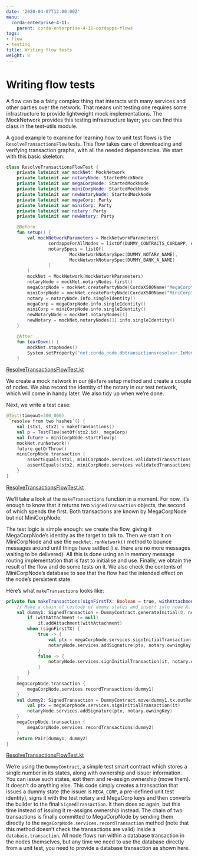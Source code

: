 ```yaml
---
date: '2020-04-07T12:00:00Z'
menu:
  corda-enterprise-4-11:
    parent: corda-enterprise-4-11-cordapps-flows
tags:
- flow
- testing
title: Writing flow tests
weight: 8
---
```


# Writing flow tests

A flow can be a fairly complex thing that interacts with many services and other parties over the network. That
means unit testing one requires some infrastructure to provide lightweight mock implementations. The MockNetwork
provides this testing infrastructure layer; you can find this class in the test-utils module.

A good example to examine for learning how to unit test flows is the `ResolveTransactionsFlow` tests. This
flow takes care of downloading and verifying transaction graphs, with all the needed dependencies. We start
with this basic skeleton:

```kotlin
class ResolveTransactionsFlowTest {
    private lateinit var mockNet: MockNetwork
    private lateinit var notaryNode: StartedMockNode
    private lateinit var megaCorpNode: StartedMockNode
    private lateinit var miniCorpNode: StartedMockNode
    private lateinit var newNotaryNode: StartedMockNode
    private lateinit var megaCorp: Party
    private lateinit var miniCorp: Party
    private lateinit var notary: Party
    private lateinit var newNotary: Party

    @Before
    fun setup() {
        val mockNetworkParameters = MockNetworkParameters(
                cordappsForAllNodes = listOf(DUMMY_CONTRACTS_CORDAPP, enclosedCordapp()),
                notarySpecs = listOf(
                        MockNetworkNotarySpec(DUMMY_NOTARY_NAME),
                        MockNetworkNotarySpec(DUMMY_BANK_A_NAME)
                )
        )
        mockNet = MockNetwork(mockNetworkParameters)
        notaryNode = mockNet.notaryNodes.first()
        megaCorpNode = mockNet.createPartyNode(CordaX500Name("MegaCorp", "London", "GB"))
        miniCorpNode = mockNet.createPartyNode(CordaX500Name("MiniCorp", "London", "GB"))
        notary = notaryNode.info.singleIdentity()
        megaCorp = megaCorpNode.info.singleIdentity()
        miniCorp = miniCorpNode.info.singleIdentity()
        newNotaryNode = mockNet.notaryNodes[1]
        newNotary = mockNet.notaryNodes[1].info.singleIdentity()
    }

    @After
    fun tearDown() {
        mockNet.stopNodes()
        System.setProperty("net.corda.node.dbtransactionsresolver.InMemoryResolutionLimit", "0")
    }

```

[ResolveTransactionsFlowTest.kt](https://github.com/corda/corda/blob/release/os/4.11/core-tests/src/test/kotlin/net/corda/coretests/internal/ResolveTransactionsFlowTest.kt)

We create a mock network in our `@Before` setup method and create a couple of nodes. We also record the identity
of the notary in our test network, which will come in handy later. We also tidy up when we’re done.

Next, we write a test case:

```kotlin
@Test(timeout=300_000)
 `resolve from two hashes`() {
    val (stx1, stx2) = makeTransactions()
    val p = TestFlow(setOf(stx2.id), megaCorp)
    val future = miniCorpNode.startFlow(p)
    mockNet.runNetwork()
    future.getOrThrow()
    miniCorpNode.transaction {
        assertEquals(stx1, miniCorpNode.services.validatedTransactions.getTransaction(stx1.id))
        assertEquals(stx2, miniCorpNode.services.validatedTransactions.getTransaction(stx2.id))
    }
}

```

[ResolveTransactionsFlowTest.kt](https://github.com/corda/corda/blob/release/os/4.11/core-tests/src/test/kotlin/net/corda/coretests/internal/ResolveTransactionsFlowTest.kt)

We’ll take a look at the `makeTransactions` function in a moment. For now, it’s enough to know that it returns two
`SignedTransaction` objects, the second of which spends the first. Both transactions are known by MegaCorpNode but
not MiniCorpNode.

The test logic is simple enough: we create the flow, giving it MegaCorpNode’s identity as the target to talk to.
Then we start it on MiniCorpNode and use the `mockNet.runNetwork()` method to bounce messages around until things have
settled (i.e. there are no more messages waiting to be delivered). All this is done using an in memory message
routing implementation that is fast to initialise and use. Finally, we obtain the result of the flow and do
some tests on it. We also check the contents of MiniCorpNode’s database to see that the flow had the intended effect
on the node’s persistent state.

Here’s what `makeTransactions` looks like:

```kotlin
private fun makeTransactions(signFirstTX: Boolean = true, withAttachment: SecureHash? = null): Pair<SignedTransaction, SignedTransaction> {
    // Make a chain of custody of dummy states and insert into node A.
    val dummy1: SignedTransaction = DummyContract.generateInitial(0, notary, megaCorp.ref(1)).let {
        if (withAttachment != null)
            it.addAttachment(withAttachment)
        when (signFirstTX) {
            true -> {
                val ptx = megaCorpNode.services.signInitialTransaction(it)
                notaryNode.services.addSignature(ptx, notary.owningKey)
            }
            false -> {
                notaryNode.services.signInitialTransaction(it, notary.owningKey)
            }
        }
    }
    megaCorpNode.transaction {
        megaCorpNode.services.recordTransactions(dummy1)
    }
    val dummy2: SignedTransaction = DummyContract.move(dummy1.tx.outRef(0), miniCorp).let {
        val ptx = megaCorpNode.services.signInitialTransaction(it)
        notaryNode.services.addSignature(ptx, notary.owningKey)
    }
    megaCorpNode.transaction {
        megaCorpNode.services.recordTransactions(dummy2)
    }
    return Pair(dummy1, dummy2)
}

```

[ResolveTransactionsFlowTest.kt](https://github.com/corda/corda/blob/release/os/4.11/core-tests/src/test/kotlin/net/corda/coretests/internal/ResolveTransactionsFlowTest.kt)

We’re using the `DummyContract`, a simple test smart contract which stores a single number in its states, along
with ownership and issuer information. You can issue such states, exit them and re-assign ownership (move them).
It doesn’t do anything else. This code simply creates a transaction that issues a dummy state (the issuer is
`MEGA_CORP`, a pre-defined unit test identity), signs it with the test notary and MegaCorp keys and then
converts the builder to the final `SignedTransaction`. It then does so again, but this time instead of issuing
it re-assigns ownership instead. The chain of two transactions is finally committed to MegaCorpNode by sending them
directly to the `megaCorpNode.services.recordTransaction` method (note that this method doesn’t check the
transactions are valid) inside a `database.transaction`.  All node flows run within a database transaction in the
nodes themselves, but any time we need to use the database directly from a unit test, you need to provide a database
transaction as shown here.
